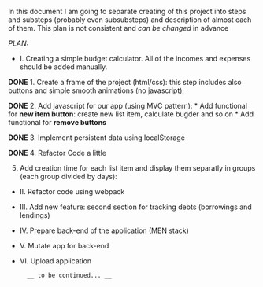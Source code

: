 In this document I am going to separate creating of this project into steps and substeps (probably even subsubsteps) and description of almost each of them.
This plan is not consistent and *can be changed* in advance

*PLAN:*

* I.    Creating a simple budget calculator. All of the incomes and expenses should be added manually.

**DONE** 1. Create a frame of the project (html/css): this step includes also buttons and simple smooth animations (no javascript);

**DONE** 2. Add javascript for our app (using MVC pattern):
    * Add functional for __new item button__: create new list item, calculate bugder and so on
    * Add functional for __remove buttons__

**DONE** 3. Implement persistent data using localStorage

**DONE** 4. Refactor Code a little

5. Add creation time for each list item and display them separatly in groups (each group divided by days):
    



* II.   Refactor code using webpack 

* III.  Add new feature: second section for tracking debts (borrowings and lendings)

* IV.   Prepare back-end of the application (MEN stack)

* V.    Mutate app for back-end

* VI.   Upload application














        __ to be continued... __